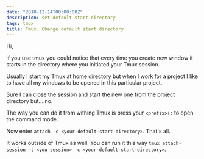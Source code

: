 ```yaml
---
date: "2018-12-14T00:00:00Z"
description: set default start directory
tags: tmux
title: Tmux. Change default start directory
---
```


Hi,

if you use tmux you could notice that every time you create new window
it starts in the directory where you initiated your Tmux session.

Usually I start my Tmux at home directory but when I work for a project
I like to have all my windows to be opened in this particular project.

Sure I can close the session and start the new one from the project directory but... no.

The way you can do it from withing Tmux is press your `<prefix>+:` to open the command mode.

Now enter `attach -c <your-default-start-directory>`.
That's all.

It works outside of Tmux as well. You can run it this way `tmux attach-session -t <you session> -c <your-default-start-directory>`.

